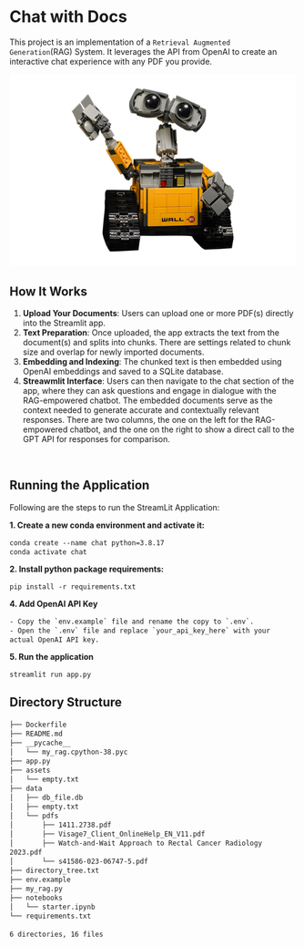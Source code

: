 # Chat with Docs

This project is an implementation of a `Retrieval Augmented Generation`(RAG) System. It leverages the API from OpenAI to create an interactive chat experience with any PDF you provide.  

![chatbot image](./assets/robot-image.png)

## How It Works

1. **Upload Your Documents**: Users can upload one or more PDF(s) directly into the Streamlit app. 
2. **Text Preparation**: Once uploaded, the app extracts the text from the document(s) and splits into chunks. There are settings related to chunk size and overlap for newly imported documents. 
3. **Embedding and Indexing**: The chunked text is then embedded using OpenAI embeddings and saved to a SQLite database. 
4. **Streawmlit Interface**: Users can then navigate to the chat section of the app, where they can ask questions and engage in dialogue with the RAG-empowered chatbot. The embedded documents serve as the context needed to generate accurate and contextually relevant responses. There are two columns, the one on the left for the RAG-empowered chatbot, and the one on the right to show a direct call to the GPT API for responses for comparison.


&nbsp;
## Running the Application 
Following are the steps to run the StreamLit Application: 

**1. Create a new conda environment and activate it:** 
```
conda create --name chat python=3.8.17
conda activate chat
```
**2. Install python package requirements:** 
```
pip install -r requirements.txt 
```
**4. Add OpenAI API Key**
```
- Copy the `env.example` file and rename the copy to `.env`.
- Open the `.env` file and replace `your_api_key_here` with your actual OpenAI API key.
```
**5. Run the application**
```
streamlit run app.py
```


## Directory Structure

```
├── Dockerfile
├── README.md
├── __pycache__
│   └── my_rag.cpython-38.pyc
├── app.py
├── assets
│   └── empty.txt
├── data
│   ├── db_file.db
│   ├── empty.txt
│   └── pdfs
│       ├── 1411.2738.pdf
│       ├── Visage7_Client_OnlineHelp_EN_V11.pdf
│       ├── Watch-and-Wait Approach to Rectal Cancer Radiology 2023.pdf
│       └── s41586-023-06747-5.pdf
├── directory_tree.txt
├── env.example
├── my_rag.py
├── notebooks
│   └── starter.ipynb
└── requirements.txt

6 directories, 16 files
